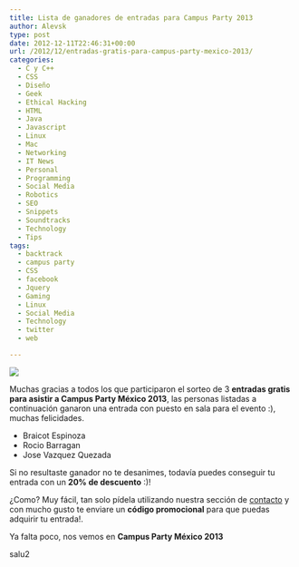 ```yaml
---
title: Lista de ganadores de entradas para Campus Party 2013
author: Alevsk
type: post
date: 2012-12-11T22:46:31+00:00
url: /2012/12/entradas-gratis-para-campus-party-mexico-2013/
categories:
  - C y C++
  - CSS
  - Diseño
  - Geek
  - Ethical Hacking
  - HTML
  - Java
  - Javascript
  - Linux
  - Mac
  - Networking
  - IT News
  - Personal
  - Programming
  - Social Media
  - Robotics
  - SEO
  - Snippets
  - Soundtracks
  - Technology
  - Tips
tags:
  - backtrack
  - campus party
  - CSS
  - facebook
  - Jquery
  - Gaming
  - Linux
  - Social Media
  - Technology
  - twitter
  - web

---
```

[![](/images/campus_banner.png)](http://www.alevsk.com/2012/12/entradas-gratis-para-campus-party-mexico-2013/campus_banner/)

Muchas gracias a todos los que participaron el sorteo de 3 **entradas gratis para asistir a Campus Party México 2013**, las personas listadas a continuación ganaron una entrada con puesto en sala para el evento :), muchas felicidades.

  * Braicot Espinoza
  * Rocio Barragan
  * Jose Vazquez Quezada

Si no resultaste ganador no te desanimes, todavía puedes conseguir tu entrada con un **20% de descuento** :)!

¿Como? Muy fácil, tan solo pídela utilizando nuestra sección de [contacto](http://www.alevsk.com/contacto/) y con mucho gusto te enviare un  **código promocional** para que puedas adquirir tu entrada!.

Ya falta poco, nos vemos en **Campus Party México 2013**

salu2